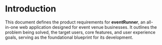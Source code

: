 # Introduction

This document defines the product requirements for **eventRunner**, an all-in-one web application designed for event venue businesses. It outlines the problem being solved, the target users, core features, and user experience goals, serving as the foundational blueprint for its development.
